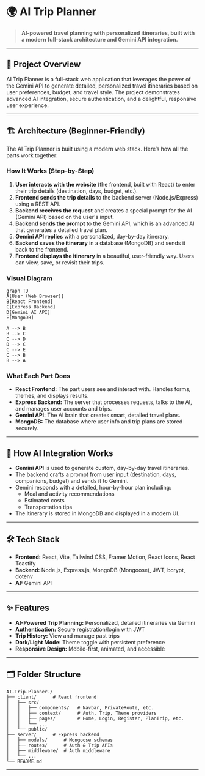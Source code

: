# 🌍 AI Trip Planner

> **AI-powered travel planning with personalized itineraries, built with a modern full-stack architecture and Gemini API integration.**

---

## 🚀 Project Overview

AI Trip Planner is a full-stack web application that leverages the power of the Gemini API to generate detailed, personalized travel itineraries based on user preferences, budget, and travel style. The project demonstrates advanced AI integration, secure authentication, and a delightful, responsive user experience.

---

## 🏗️ Architecture (Beginner-Friendly)

The AI Trip Planner is built using a modern web stack. Here’s how all the parts work together:

### How It Works (Step-by-Step)

1. **User interacts with the website** (the frontend, built with React) to enter their trip details (destination, days, budget, etc.).
2. **Frontend sends the trip details** to the backend server (Node.js/Express) using a REST API.
3. **Backend receives the request** and creates a special prompt for the AI (Gemini API) based on the user's input.
4. **Backend sends the prompt** to the Gemini API, which is an advanced AI that generates a detailed travel plan.
5. **Gemini API replies** with a personalized, day-by-day itinerary.
6. **Backend saves the itinerary** in a database (MongoDB) and sends it back to the frontend.
7. **Frontend displays the itinerary** in a beautiful, user-friendly way. Users can view, save, or revisit their trips.

### Visual Diagram

```mermaid
graph TD
A[User (Web Browser)]
B[React Frontend]
C[Express Backend]
D[Gemini AI API]
E[MongoDB]

A --> B
B --> C
C --> D
D --> C
C --> E
C --> B
B --> A
```

### What Each Part Does

- **React Frontend:** The part users see and interact with. Handles forms, themes, and displays results.
- **Express Backend:** The server that processes requests, talks to the AI, and manages user accounts and trips.
- **Gemini API:** The AI brain that creates smart, detailed travel plans.
- **MongoDB:** The database where user info and trip plans are stored securely.

---

## 🧠 How AI Integration Works

- **Gemini API** is used to generate custom, day-by-day travel itineraries.
- The backend crafts a prompt from user input (destination, days, companions, budget) and sends it to Gemini.
- Gemini responds with a detailed, hour-by-hour plan including:
  - Meal and activity recommendations
  - Estimated costs
  - Transportation tips
- The itinerary is stored in MongoDB and displayed in a modern UI.

---

## 🛠️ Tech Stack

- **Frontend:** React, Vite, Tailwind CSS, Framer Motion, React Icons, React Toastify
- **Backend:** Node.js, Express.js, MongoDB (Mongoose), JWT, bcrypt, dotenv
- **AI:** Gemini API

---

## ✨ Features

- **AI-Powered Trip Planning:** Personalized, detailed itineraries via Gemini
- **Authentication:** Secure registration/login with JWT
- **Trip History:** View and manage past trips
- **Dark/Light Mode:** Theme toggle with persistent preference
- **Responsive Design:** Mobile-first, animated, and accessible

---

## 🗂️ Folder Structure

```
AI-Trip-Planner-/
├── client/      # React frontend
│   ├── src/
│   │   ├── components/   # Navbar, PrivateRoute, etc.
│   │   ├── context/      # Auth, Trip, Theme providers
│   │   ├── pages/        # Home, Login, Register, PlanTrip, etc.
│   │   └── ...
│   └── public/
├── server/      # Express backend
│   ├── models/      # Mongoose schemas
│   ├── routes/      # Auth & Trip APIs
│   ├── middleware/  # Auth middleware
│   └── ...
└── README.md
```

---

